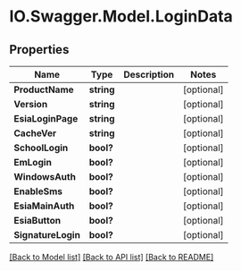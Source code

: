 # IO.Swagger.Model.LoginData
## Properties

Name | Type | Description | Notes
------------ | ------------- | ------------- | -------------
**ProductName** | **string** |  | [optional] 
**Version** | **string** |  | [optional] 
**EsiaLoginPage** | **string** |  | [optional] 
**CacheVer** | **string** |  | [optional] 
**SchoolLogin** | **bool?** |  | [optional] 
**EmLogin** | **bool?** |  | [optional] 
**WindowsAuth** | **bool?** |  | [optional] 
**EnableSms** | **bool?** |  | [optional] 
**EsiaMainAuth** | **bool?** |  | [optional] 
**EsiaButton** | **bool?** |  | [optional] 
**SignatureLogin** | **bool?** |  | [optional] 

[[Back to Model list]](../README.md#documentation-for-models) [[Back to API list]](../README.md#documentation-for-api-endpoints) [[Back to README]](../README.md)

